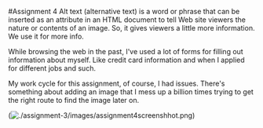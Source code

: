 #Assignment 4
Alt text (alternative text) is a word or phrase that can be inserted as an attribute in an HTML document to tell Web site viewers the nature or contents of an image. So, it gives viewers a little more information. We use it for more info.

While browsing the web in the past, I've used a lot of forms for filling out information about myself. Like credit card information and when I applied for different jobs and such.

My work cycle for this assignment, of course, I had issues. There's something about adding an image that I mess up a billion times trying to get the right route to find the image later on.

(![./assignment-3/images/assignment4screenshhot.png](Assignment4))
